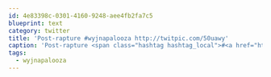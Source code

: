 ```yaml
---
id: 4e83398c-0301-4160-9248-aee4fb2fa7c5
blueprint: text
category: twitter
title: 'Post-rapture #wyjnapalooza http://twitpic.com/50uawy'
caption: 'Post-rapture <span class="hashtag hashtag_local">#<a href="http://tweettemp.darylchymko.ca/?tag=wyjnapalooza">wyjnapalooza</a> http://twitpic.com/50uawy'
tags:
  - wyjnapalooza
---
```

